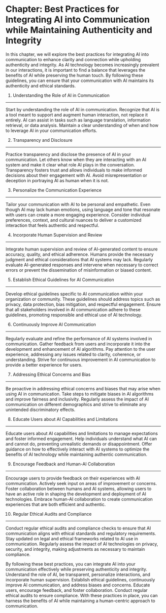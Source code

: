 Chapter: Best Practices for Integrating AI into Communication while Maintaining Authenticity and Integrity
==========================================================================================================

In this chapter, we will explore the best practices for integrating AI into communication to enhance clarity and connection while upholding authenticity and integrity. As AI technology becomes increasingly prevalent in our interactions, it is important to find a balance that leverages the benefits of AI while preserving the human touch. By following these guidelines, you can ensure that your communication with AI maintains its authenticity and ethical standards.

1. Understanding the Role of AI in Communication
------------------------------------------------

Start by understanding the role of AI in communication. Recognize that AI is a tool meant to support and augment human interaction, not replace it entirely. AI can assist in tasks such as language translation, information retrieval, or data analysis. Maintain a clear understanding of when and how to leverage AI in your communication efforts.

2. Transparency and Disclosure
------------------------------

Practice transparency and disclose the presence of AI in your communication. Let others know when they are interacting with an AI system and make it clear what role AI plays in the conversation. Transparency fosters trust and allows individuals to make informed decisions about their engagement with AI. Avoid misrepresentation or deception in portraying AI as human when it is not.

3. Personalize the Communication Experience
-------------------------------------------

Tailor your communication with AI to be personal and empathetic. Even though AI may lack human emotions, using language and tone that resonate with users can create a more engaging experience. Consider individual preferences, context, and cultural nuances to deliver a customized interaction that feels authentic and respectful.

4. Incorporate Human Supervision and Review
-------------------------------------------

Integrate human supervision and review of AI-generated content to ensure accuracy, quality, and ethical adherence. Humans provide the necessary judgment and ethical considerations that AI systems may lack. Regularly evaluate AI-generated responses and intervene when necessary to correct errors or prevent the dissemination of misinformation or biased content.

5. Establish Ethical Guidelines for AI Communication
----------------------------------------------------

Develop ethical guidelines specific to AI communication within your organization or community. These guidelines should address topics such as privacy, data protection, bias mitigation, and respectful engagement. Ensure that all stakeholders involved in AI communication adhere to these guidelines, promoting responsible and ethical use of AI technology.

6. Continuously Improve AI Communication
----------------------------------------

Regularly evaluate and refine the performance of AI systems involved in communication. Gather feedback from users and incorporate it into the development and enhancement of AI algorithms. Pay attention to the user experience, addressing any issues related to clarity, coherence, or understanding. Strive for continuous improvement in AI communication to provide a better experience for users.

7. Addressing Ethical Concerns and Bias
---------------------------------------

Be proactive in addressing ethical concerns and biases that may arise when using AI in communication. Take steps to mitigate biases in AI algorithms and improve fairness and inclusivity. Regularly assess the impact of AI communication on different demographics and strive to eliminate any unintended discriminatory effects.

8. Educate Users about AI Capabilities and Limitations
------------------------------------------------------

Educate users about AI capabilities and limitations to manage expectations and foster informed engagement. Help individuals understand what AI can and cannot do, preventing unrealistic demands or disappointment. Offer guidance on how to effectively interact with AI systems to optimize the benefits of AI technology while maintaining authentic communication.

9. Encourage Feedback and Human-AI Collaboration
------------------------------------------------

Encourage users to provide feedback on their experiences with AI communication. Actively seek input on areas of improvement or concerns. Foster collaboration between humans and AI systems, allowing users to have an active role in shaping the development and deployment of AI technologies. Embrace human-AI collaboration to create communication experiences that are both efficient and authentic.

10. Regular Ethical Audits and Compliance
-----------------------------------------

Conduct regular ethical audits and compliance checks to ensure that AI communication aligns with ethical standards and regulatory requirements. Stay updated on legal and ethical frameworks related to AI use in communication. Regularly assess the impact of AI technologies on privacy, security, and integrity, making adjustments as necessary to maintain compliance.

By following these best practices, you can integrate AI into your communication effectively while preserving authenticity and integrity. Understand the role of AI, be transparent, personalize interactions, and incorporate human supervision. Establish ethical guidelines, continuously improve AI communication, and address biases and concerns. Educate users, encourage feedback, and foster collaboration. Conduct regular ethical audits to ensure compliance. With these practices in place, you can harness the benefits of AI while maintaining a human-centric approach to communication.
